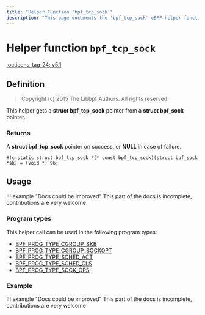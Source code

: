 ```yaml
---
title: "Helper Function 'bpf_tcp_sock'"
description: "This page documents the 'bpf_tcp_sock' eBPF helper function, including its definition, usage, program types that can use it, and examples."
---
```

# Helper function `bpf_tcp_sock`

<!-- [FEATURE_TAG](bpf_tcp_sock) -->
[:octicons-tag-24: v5.1](https://github.com/torvalds/linux/commit/655a51e536c09d15ffa3603b1b6fce2b45b85a1f)
<!-- [/FEATURE_TAG] -->

## Definition

> Copyright (c) 2015 The Libbpf Authors. All rights reserved.


<!-- [HELPER_FUNC_DEF] -->
This helper gets a **struct bpf_tcp_sock** pointer from a **struct bpf_sock** pointer.

### Returns

A **struct bpf_tcp_sock** pointer on success, or **NULL** in case of failure.

`#!c static struct bpf_tcp_sock *(* const bpf_tcp_sock)(struct bpf_sock *sk) = (void *) 96;`
<!-- [/HELPER_FUNC_DEF] -->

## Usage

!!! example "Docs could be improved"
    This part of the docs is incomplete, contributions are very welcome

### Program types

This helper call can be used in the following program types:

<!-- DO NOT EDIT MANUALLY -->
<!-- [HELPER_FUNC_PROG_REF] -->
 * [BPF_PROG_TYPE_CGROUP_SKB](../program-type/BPF_PROG_TYPE_CGROUP_SKB.md)
 * [BPF_PROG_TYPE_CGROUP_SOCKOPT](../program-type/BPF_PROG_TYPE_CGROUP_SOCKOPT.md)
 * [BPF_PROG_TYPE_SCHED_ACT](../program-type/BPF_PROG_TYPE_SCHED_ACT.md)
 * [BPF_PROG_TYPE_SCHED_CLS](../program-type/BPF_PROG_TYPE_SCHED_CLS.md)
 * [BPF_PROG_TYPE_SOCK_OPS](../program-type/BPF_PROG_TYPE_SOCK_OPS.md)
<!-- [/HELPER_FUNC_PROG_REF] -->

### Example

!!! example "Docs could be improved"
    This part of the docs is incomplete, contributions are very welcome
